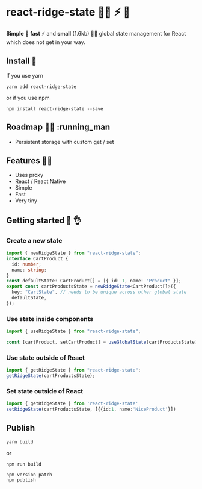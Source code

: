 # react-ridge-state :weight_lifting_man: ⚡️ :muscle:
**Simple** :muscle: **fast** ⚡️ and **small** (1.6kb) :weight_lifting_man: global state management for React which does not get in your way.

## Install :clap:

If you use yarn

```
yarn add react-ridge-state
```

or if you use npm

```
npm install react-ridge-state --save
```

## Roadmap :running_woman: :running_man

- Persistent storage with custom get / set

## Features :woman_juggling:

- Uses proxy
- React / React Native
- Simple
- Fast
- Very tiny

## Getting started :clap: :ok_hand:

### Create a new state

```typescript
import { newRidgeState } from "react-ridge-state";
interface CartProduct {
  id: number;
  name: string;
}
const defaultState: CartProduct[] = [{ id: 1, name: "Product" }];
export const cartProductsState = newRidgeState<CartProduct[]>({
  key: "CartState", // needs to be unique across other global state
  defaultState,
});
```

### Use state inside components

```typescript
import { useRidgeState } from "react-ridge-state";

const [cartProduct, setCartProduct] = useGlobalState(cartProductsState);
```

### Use state outside of React

```typescript
import { getRidgeState } from "react-ridge-state";
getRidgeState(cartProductsState);
```

### Set state outside of React

```typescript
import { getRidgeState } from 'react-ridge-state'
setRidgeState(cartProductsState, [{{id:1, name:'NiceProduct'}])

```

## Publish

```
yarn build
```

or

```
npm run build
```

```
npm version patch
npm publish
```
